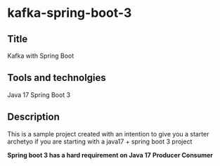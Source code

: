 # kafka-spring-boot-3
## Title
Kafka with Spring Boot

## Tools and technolgies
Java 17 Spring Boot 3

## Description
This is a sample project created with an intention to give you a starter archetyo if you are starting with a java17 + spring boot 3 project

**Spring boot 3 has a hard requirement on Java 17** 
**Producer Consumer** 

